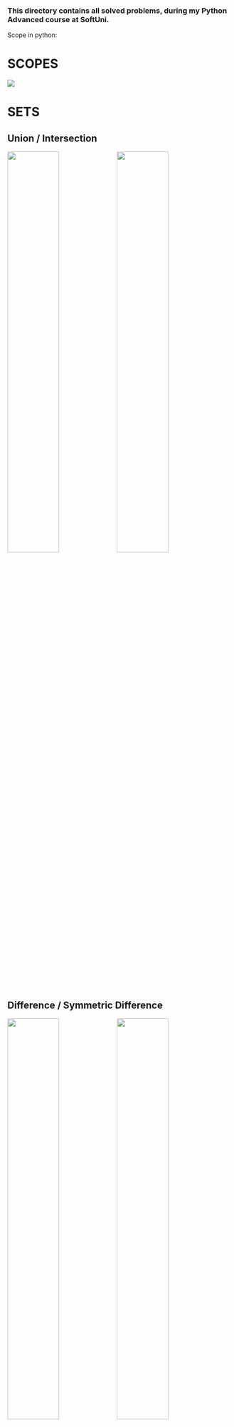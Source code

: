 ### This directory contains all solved problems, during my Python Advanced course at SoftUni.
Scope in python:
# SCOPES
<img src="https://res.cloudinary.com/dyd911kmh/image/upload/f_auto,q_auto:best/v1588956604/Scope_fbrzcw.png" />

# SETS
## Union / Intersection
<img src="https://files.realpython.com/media/t.ca57b915cec6.png" width=48% /> <img src="https://files.realpython.com/media/t.9c6d33717cdc.png" width=48% />

## Difference / Symmetric Difference
<img src="https://files.realpython.com/media/t.a90b4c323d99.png" width=48% /> <img src="https://files.realpython.com/media/t.604de51646cc.png" width=48% />

## Recursive Function
<img src="https://www.programiz.com/sites/tutorial2program/files/python-recursion-function.png" />
##### © SoftUni – about.softuni.bg. Copyrighted directory. Unauthorized copy, reproduction or use is not permitted.

Todo:  
Optimize this code using map + itertools.permutations(iterable, r=None)
[https://judge.softuni.org/Contests/Compete/Index/3194#2 ](https://judge.softuni.org/Contests/Compete/Index/3194#2)
test functions  
test time/datetime/timedelta functions   
optimize code and test times  
